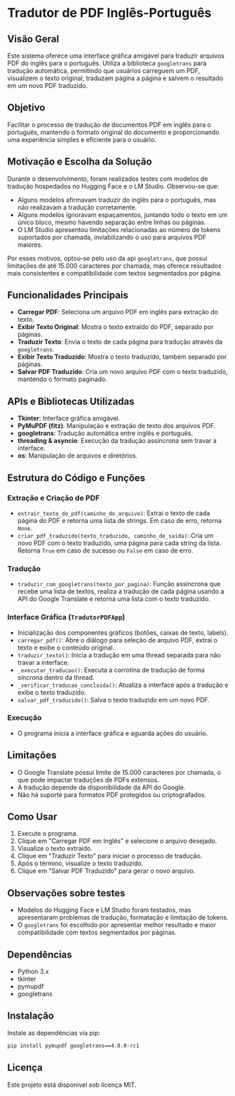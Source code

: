 # Tradutor de PDF Inglês-Português

## Visão Geral

Este sistema oferece uma interface gráfica amigável para traduzir arquivos PDF do inglês para o português. Utiliza a biblioteca `googletrans` para tradução automática, permitindo que usuários carreguem um PDF, visualizem o texto original, traduzam página a página e salvem o resultado em um novo PDF traduzido.

## Objetivo

Facilitar o processo de tradução de documentos PDF em inglês para o português, mantendo o formato original do documento e proporcionando uma experiência simples e eficiente para o usuário.

## Motivação e Escolha da Solução

Durante o desenvolvimento, foram realizados testes com modelos de tradução hospedados no Hugging Face e o LM Studio. Observou-se que:

- Alguns modelos afirmavam traduzir do inglês para o português, mas não realizavam a tradução corretamente.
- Alguns modelos ignoravam espaçamentos, juntando todo o texto em um único bloco, mesmo havendo separação entre linhas ou páginas.
- O LM Studio apresentou limitações relacionadas ao número de tokens suportados por chamada, inviabilizando o uso para arquivos PDF maiores.

Por esses motivos, optou-se pelo uso da api `googletrans`, que possui limitações de até 15.000 caracteres por chamada, mas oferece resultados mais consistentes e compatibilidade com textos segmentados por página.

## Funcionalidades Principais

- **Carregar PDF**: Seleciona um arquivo PDF em inglês para extração do texto.
- **Exibir Texto Original**: Mostra o texto extraído do PDF, separado por páginas.
- **Traduzir Texto**: Envia o texto de cada página para tradução através da `googletrans`.
- **Exibir Texto Traduzido**: Mostra o texto traduzido, também separado por páginas.
- **Salvar PDF Traduzido**: Cria um novo arquivo PDF com o texto traduzido, mantendo o formato paginado.

## APIs e Bibliotecas Utilizadas

- **Tkinter**: Interface gráfica amigável.
- **PyMuPDF (fitz)**: Manipulação e extração de texto dos arquivos PDF.
- **googletrans**: Tradução automática entre inglês e português.
- **threading & asyncio**: Execução da tradução assíncrona sem travar a interface.
- **os**: Manipulação de arquivos e diretórios.

## Estrutura do Código e Funções

### Extração e Criação de PDF

- `extrair_texto_do_pdf(caminho_do_arquivo)`: Extrai o texto de cada página do PDF e retorna uma lista de strings. Em caso de erro, retorna `None`.
- `criar_pdf_traduzido(texto_traduzido, caminho_de_saida)`: Cria um novo PDF com o texto traduzido, uma página para cada string da lista. Retorna `True` em caso de sucesso ou `False` em caso de erro.

### Tradução

- `traduzir_com_googletrans(texto_por_pagina)`: Função assíncrona que recebe uma lista de textos, realiza a tradução de cada página usando a API do Google Translate e retorna uma lista com o texto traduzido.

### Interface Gráfica (`TradutorPDFApp`)

- Inicialização dos componentes gráficos (botões, caixas de texto, labels).
- `carregar_pdf()`: Abre o diálogo para seleção de arquivo PDF, extrai o texto e exibe o conteúdo original.
- `traduzir_texto()`: Inicia a tradução em uma thread separada para não travar a interface.
- `_executar_traducao()`: Executa a corrotina de tradução de forma síncrona dentro da thread.
- `_verificar_traducao_concluida()`: Atualiza a interface após a tradução e exibe o texto traduzido.
- `salvar_pdf_traduzido()`: Salva o texto traduzido em um novo PDF.

### Execução

- O programa inicia a interface gráfica e aguarda ações do usuário.

## Limitações

- O Google Translate possui limite de 15.000 caracteres por chamada, o que pode impactar traduções de PDFs extensos.
- A tradução depende da disponibilidade da API do Google.
- Não há suporte para formatos PDF protegidos ou criptografados.

## Como Usar

1. Execute o programa.
2. Clique em "Carregar PDF em Inglês" e selecione o arquivo desejado.
3. Visualize o texto extraído.
4. Clique em "Traduzir Texto" para iniciar o processo de tradução.
5. Após o término, visualize o texto traduzido.
6. Clique em "Salvar PDF Traduzido" para gerar o novo arquivo.

## Observações sobre testes

- Modelos do Hugging Face e LM Studio foram testados, mas apresentaram problemas de tradução, formatação e limitação de tokens.
- O `googletrans` foi escolhido por apresentar melhor resultado e maior compatibilidade com textos segmentados por páginas.

## Dependências

- Python 3.x
- tkinter
- pymupdf
- googletrans

## Instalação

Instale as dependências via pip:

```bash
pip install pymupdf googletrans==4.0.0-rc1
```

## Licença

Este projeto está disponível sob licença MIT.
